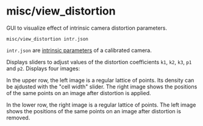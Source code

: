 # misc/view\_distortion

GUI to visualize effect of intrinsic camera distortion parameters.

    misc/view_distortion intr.json
    
`intr.json` are [intrinsic parameters](../../data/intrinsics.html) of a calibrated camera.

Displays sliders to adjust values of the distortion coefficients `k1`, `k2`, `k3`, `p1` and `p2`. Displays four images:

In the upper row, the left image is a regular lattice of points. Its density can be ajdusted with the "cell width" slider. The right image shows the positions of the same points on an image after distortion is applied.

In the lower row, the right image is a regular lattice of points. The left image shows the positions of the same points on an image after distortion is removed.
